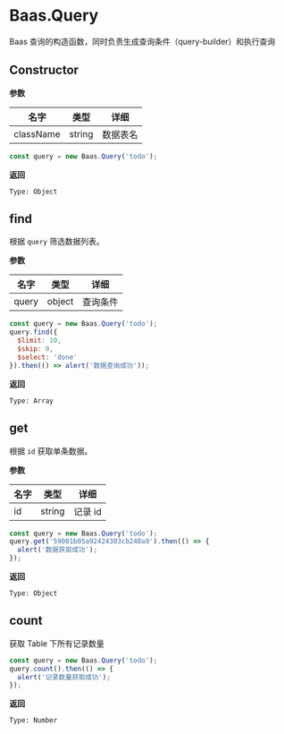 # Baas.Query

Baas 查询的构造函数，同时负责生成查询条件（query-builder）和执行查询

## Constructor

**参数**

| 名字 | 类型 | 详细 |
| ---- | ---- | ------ |
| className | string | 数据表名 |

```js
const query = new Baas.Query('todo');
```

**返回**

`Type: Object`

## find

根据 `query` 筛选数据列表。

**参数**

| 名字 | 类型 | 详细 |
| ---- | ---- | ------ |
| query | object | 查询条件 |

```js
const query = new Baas.Query('todo');
query.find({
  $limit: 10,
  $skip: 0,
  $select: 'done'
}).then(() => alert('数据查询成功'));
```

**返回**

`Type: Array`

## get

根据 `id` 获取单条数据。

**参数**

| 名字 | 类型 | 详细 |
| ---- | ---- | ------ |
| id | string | 记录 id |

```js
const query = new Baas.Query('todo');
query.get('59001b05a92424303cb240a9').then(() => {
  alert('数据获取成功');
});
```

**返回**

`Type: Object`

## count

获取 Table 下所有记录数量

```js
const query = new Baas.Query('todo');
query.count().then(() => {
  alert('记录数量获取成功');
});
```

**返回**

`Type: Number`


